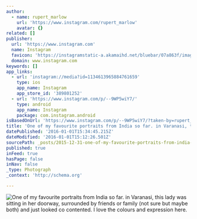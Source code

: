 ```yaml
---
author:
  - name: rupert_marlow
    url: 'https://www.instagram.com/rupert_marlow'
    avatar: {}
related: []
publisher:
  url: 'https://www.instagram.com'
  name: Instagram
  favicon: 'https://instagramstatic-a.akamaihd.net/bluebar/07a863f/images/ico/favicon.ico'
  domain: www.instagram.com
keywords: []
app_links:
  - url: 'instagram://media?id=1134613965884761659'
    type: ios
    app_name: Instagram
    app_store_id: '389801252'
  - url: 'https://www.instagram.com/p/--9WP5wiY7/'
    type: android
    app_name: Instagram
    package: com.instagram.android
isBasedOnUrl: 'https://www.instagram.com/p/--9WP5wiY7/?taken-by=rupert_marlow'
title: 'One of my favourite portraits from India so far. in Varanasi, this lady was sitting in her doorway, surrounded by friends or family (not sure but maybe both) and just looked co contented. I love the colours and expression here.'
datePublished: '2016-01-01T15:34:45.215Z'
dateModified: '2016-01-01T15:12:26.501Z'
sourcePath: _posts/2015-12-31-one-of-my-favourite-portraits-from-india-so-far-in-varanasi.md
published: true
inFeed: true
hasPage: false
inNav: false
_type: Photograph
_context: 'http://schema.org'

---
```

![One of my favourite portraits from India so far&period; in Varanasi&comma; this lady was sitting in her doorway&comma; surrounded by friends or family &lpar;not sure but maybe both&rpar; and just looked co contented&period; I love the colours and expression here&period;](https://scontent.cdninstagram.com/hphotos-xpa1/t51.2885-15/s640x640/sh0.08/e35/12277601_1683803418533799_1182977552_n.jpg)